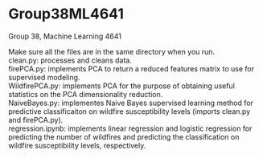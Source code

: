 # Group38ML4641
Group 38, Machine Learning 4641

Make sure all the files are in the same directory when you run.  
clean.py: processes and cleans data.  
firePCA.py: implements PCA to return a reduced features matrix to use for supervised modeling.  
WildfirePCA.py: implements PCA for the purpose of obtaining useful statistics on the PCA dimensionality reduction.  
NaiveBayes.py: implementes Naive Bayes supervised learning method for predictive classificaiton on wildfire susceptibility levels (imports clean.py and firePCA.py).  
regression.ipynb: implements linear regression and logistic regression for predicting the number of wildfires and predicting the classification on wildfire susceptibility levels, respectively.  
